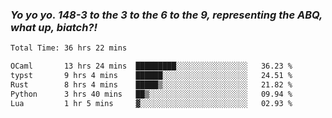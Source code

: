 ### ***Yo yo yo. 148-3 to the 3 to the 6 to the 9, representing the ABQ, what up, biatch?!***

<!--START_SECTION:waka-->

```txt
Total Time: 36 hrs 22 mins

OCaml       13 hrs 24 mins  █████████░░░░░░░░░░░░░░░░   36.23 %
typst       9 hrs 4 mins    ██████░░░░░░░░░░░░░░░░░░░   24.51 %
Rust        8 hrs 4 mins    █████▒░░░░░░░░░░░░░░░░░░░   21.82 %
Python      3 hrs 40 mins   ██▒░░░░░░░░░░░░░░░░░░░░░░   09.94 %
Lua         1 hr 5 mins     ▓░░░░░░░░░░░░░░░░░░░░░░░░   02.93 %
```

<!--END_SECTION:waka-->

<!--
**AJMC2002/AJMC2002** is a ✨ _special_ ✨ repository because its `README.md` (this file) appears on your GitHub profile.

Here are some ideas to get you started:

- 🔭 I’m currently working on ...
- 🌱 I’m currently learning ...
- 👯 I’m looking to collaborate on ...
- 🤔 I’m looking for help with ...
- 💬 Ask me about ...
- 📫 How to reach me: ...
- 😄 Pronouns: ...
- ⚡ Fun fact: ...
-->
